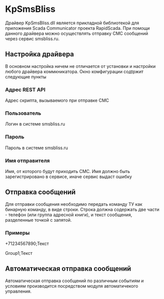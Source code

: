 KpSmsBliss
================
 
Драйвер KpSmsBliss.dll является прикладной библиотекой для приложения Scada Communicator проекта RapidScada. При помощи данного драйвера можно осуществлять отправку СМС сообщений через сервис smsbliss.ru.

Настройка драйвера
-------------------

В основном настройка ничем не отличается от установки и настройки любого драйвера коммкникатора. Окно комфигурации содtржит следующие пункты
### Адрес REST API
Адрес скрипта, вызываемого при отправке СМС
### Пользователь
Логин в системе smsbliss.ru
### Пароль
Пароль в системе smsbliss.ru
### Имя отправителя
Имя, от которого будут приходить СМС. Имя должно быть зарегистрировано в сервисе, иначе сервис выдаст ошибку

Отправка сообщений
--------------------
Для отправки сообщения необходимо передать команду ТУ как бинарную команду, в виде строки. Строка должна содержать две части - телефон (или группа адресной книги), и текст сообщения, разделенные точкой с запятой.
### Примеры
+71234567890;Текст

Group1;Текст

Автоматическая отправка сообщений
-------------------------
Автоматическая отправка сообщений по различным событиям и условиям производится посредством модуля автоматичекого управления.


